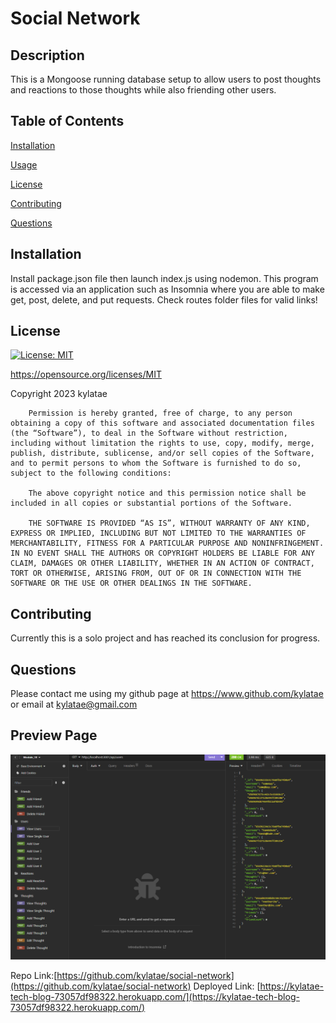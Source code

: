 # Social Network
  ## Description
  This is a Mongoose running database setup to allow users to post thoughts and reactions to those thoughts while also friending other users.
  
  ## Table of Contents

  [Installation](#installation)
  
  [Usage](#usage)
  
  [License](#license)
  
  [Contributing](#contributing)
  
  [Questions](#questions)

  ## Installation
  Install package.json file then launch index.js using nodemon. This program is accessed via an application such as Insomnia where you are able to make get, post, delete, and put requests. Check routes folder files for valid links!

  ## License
  [![License: MIT](https://img.shields.io/badge/License-MIT-yellow.svg)](https://opensource.org/licenses/MIT)

  https://opensource.org/licenses/MIT

  Copyright 2023 kylatae

     
        Permission is hereby granted, free of charge, to any person obtaining a copy of this software and associated documentation files (the “Software”), to deal in the Software without restriction, including without limitation the rights to use, copy, modify, merge, publish, distribute, sublicense, and/or sell copies of the Software, and to permit persons to whom the Software is furnished to do so, subject to the following conditions:
        
        The above copyright notice and this permission notice shall be included in all copies or substantial portions of the Software.

        THE SOFTWARE IS PROVIDED “AS IS”, WITHOUT WARRANTY OF ANY KIND, EXPRESS OR IMPLIED, INCLUDING BUT NOT LIMITED TO THE WARRANTIES OF MERCHANTABILITY, FITNESS FOR A PARTICULAR PURPOSE AND NONINFRINGEMENT. IN NO EVENT SHALL THE AUTHORS OR COPYRIGHT HOLDERS BE LIABLE FOR ANY CLAIM, DAMAGES OR OTHER LIABILITY, WHETHER IN AN ACTION OF CONTRACT, TORT OR OTHERWISE, ARISING FROM, OUT OF OR IN CONNECTION WITH THE SOFTWARE OR THE USE OR OTHER DEALINGS IN THE SOFTWARE.

  ## Contributing
  Currently this is a solo project and has reached its conclusion for progress.

  ## Questions
  Please contact me using my github page at https://www.github.com/kylatae or email at kylatae@gmail.com

  ## Preview Page
![site review](./assets/readme.png)

Repo Link:[https://github.com/kylatae/social-network](https://github.com/kylatae/social-network)
Deployed Link: [https://kylatae-tech-blog-73057df98322.herokuapp.com/](https://kylatae-tech-blog-73057df98322.herokuapp.com/)
